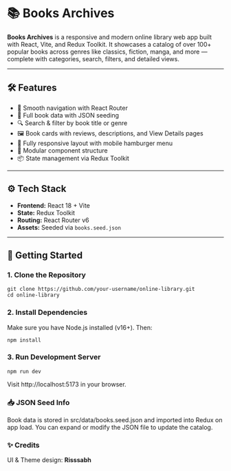 # 📚 Books Archives

**Books Archives** is a responsive and modern online library web app built with React, Vite, and Redux Toolkit. It showcases a catalog of over 100+ popular books across genres like classics, fiction, manga, and more — complete with categories, search, filters, and detailed views.

---

## 🛠️ Features

- 🧭 Smooth navigation with React Router
- 📖 Full book data with JSON seeding
- 🔍 Search & filter by book title or genre
- 🖼️ Book cards with reviews, descriptions, and View Details pages
- 📱 Fully responsive layout with mobile hamburger menu
- 📂 Modular component structure
- 📦 State management via Redux Toolkit

---

## ⚙️ Tech Stack

- **Frontend:** React 18 + Vite
- **State:** Redux Toolkit
- **Routing:** React Router v6
- **Assets:** Seeded via `books.seed.json`

---

## 🚀 Getting Started

### 1. **Clone the Repository**

```
git clone https://github.com/your-username/online-library.git
cd online-library
```

### 2. Install Dependencies
Make sure you have Node.js installed (v16+). Then:

```
npm install
```
### 3. Run Development Server

```
npm run dev
```
Visit http://localhost:5173 in your browser.


### 📥 JSON Seed Info
Book data is stored in src/data/books.seed.json and imported into Redux on app load. You can expand or modify the JSON file to update the catalog.

### ✨ Credits
UI & Theme design: **Risssabh**

